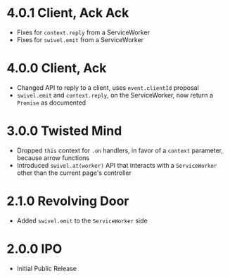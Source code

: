 # 4.0.1 Client, Ack Ack

- Fixes for `context.reply` from a ServiceWorker
- Fixes for `swivel.emit` from a ServiceWorker

# 4.0.0 Client, Ack

- Changed API to reply to a client, uses `event.clientId` proposal
- `swivel.emit` and `context.reply`, on the ServiceWorker, now return a `Promise` as documented

# 3.0.0 Twisted Mind

- Dropped `this` context for `.on` handlers, in favor of a `context` parameter, because arrow functions
- Introduced `swivel.at(worker)` API that interacts with a `ServiceWorker` other than the current page's controller

# 2.1.0 Revolving Door

- Added `swivel.emit` to the `ServiceWorker` side

# 2.0.0 IPO

- Initial Public Release
